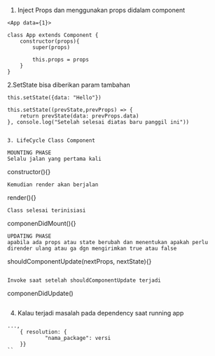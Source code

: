 1. Inject Props dan menggunakan props didalam component

```
<App data={1}>

class App extends Component {
	constructor(props){
		super(props)

		this.props = props
	}
}
```

2.SetState bisa diberikan param tambahan

```
this.setState({data: "Hello"})

this.setState((prevState,prevProps) => {
	return prevState(data: prevProps.data)
}, console.log("Setelah selesai diatas baru panggil ini"))


3. LifeCycle Class Component

MOUNTING PHASE
Selalu jalan yang pertama kali
```

constructor(){}

```
Kemudian render akan berjalan
```

render(){}

```
Class selesai terinisiasi
```

componenDidMount(){}

```
UPDATING PHASE
apabila ada props atau state berubah dan menentukan apakah perlu dirender ulang atau ga dgn mengirimkan true atau false
```

shouldComponentUpdate(nextProps, nextState){}

```

Invoke saat setelah shouldComponentUpdate terjadi
```

componenDidUpdate()

```

```

4. Kalau terjadi masalah pada dependency saat running app

```
...,
	{ resolution: {
			"nama_package": versi
	}}
``
```
